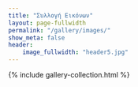 ```yaml
---
title: "Συλλογή Εικόνων"
layout: page-fullwidth
permalink: "/gallery/images/"
show_meta: false
header:
    image_fullwidth: "header5.jpg"
---
```



{% include gallery-collection.html %}
